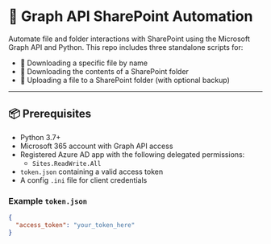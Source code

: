# 📂 Graph API SharePoint Automation

Automate file and folder interactions with SharePoint using the Microsoft Graph API and Python. This repo includes three standalone scripts for:

- 🔽 Downloading a specific file by name
- 📁 Downloading the contents of a SharePoint folder
- 🔼 Uploading a file to a SharePoint folder (with optional backup)

---

## 📦 Prerequisites

- Python 3.7+
- Microsoft 365 account with Graph API access
- Registered Azure AD app with the following delegated permissions:
  - `Sites.ReadWrite.All`
- `token.json` containing a valid access token
- A config `.ini` file for client credentials

### Example `token.json`

```json
{
  "access_token": "your_token_here"
}


